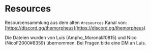 # Resources
Resourcensammlung aus dem alten `#resources` Kanal von: [https://discord.gg/themorpheus](https://discord.gg/themorpheus)

Die Dateien wurden von Luis (Ampho_Moronal#0815) und Nico (NicoF2000#8359) übernommen. Bei Fragen bitte eine DM an Luis.
